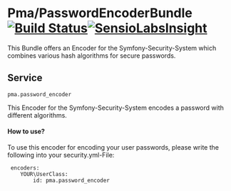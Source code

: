 # Pma/PasswordEncoderBundle [![Build Status](https://travis-ci.org/pmarien/PasswordEncoderBundle.svg)](https://travis-ci.org/pmarien/PasswordEncoderBundle)[![SensioLabsInsight](https://insight.sensiolabs.com/projects/7ab310fd-5780-448f-91e6-3380be58d3fb/small.png)](https://insight.sensiolabs.com/projects/7ab310fd-5780-448f-91e6-3380be58d3fb)
This Bundle offers an Encoder for the Symfony-Security-System which combines 
various hash algorithms for secure passwords.

## Service
    pma.password_encoder

This Encoder for the Symfony-Security-System encodes a password with different algorithms.

#### How to use?
To use this encoder for encoding your user passwords, 
please write the following into your security.yml-File:

     encoders:
        YOUR\UserClass:
            id: pma.password_encoder
